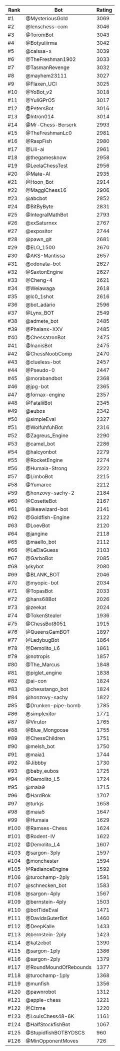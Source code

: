 Rank|Bot|Rating
---|---|---
#1|@MysteriousGold|3069
#2|@lenschess-com|3046
#3|@ToromBot|3043
#4|@Botyuliirma|3042
#5|@caissa-x|3039
#6|@TheFreshman1902|3033
#7|@TasmanRevenge|3032
#8|@mayhem23111|3027
#9|@Flaxen_UCI|3025
#10|@YoBot_v2|3018
#11|@YuliGPrO5|3017
#12|@PetersBot|3016
#13|@Intron014|3014
#14|@Mr-Chess-Berserk|2993
#15|@TheFreshmanLc0|2981
#16|@RaspFish|2980
#17|@Lili-ai|2961
#18|@thegamesknow|2958
#19|@LeelaChessTest|2956
#20|@Mate-AI|2935
#21|@Hoon_Bot|2914
#22|@MaggiChess16|2906
#23|@abcbot|2852
#24|@BitByByte|2831
#25|@IntegralMathBot|2793
#26|@xxSaturnxx|2767
#27|@expositor|2744
#28|@pawn_git|2681
#29|@ELO_1500|2670
#30|@AKS-Mantissa|2657
#31|@odonata-bot|2627
#32|@SaxtonEngine|2627
#33|@Cheng-4|2621
#34|@Weiawaga|2618
#35|@lc0_1shot|2616
#36|@bot_adario|2596
#37|@Lynx_BOT|2549
#38|@admete_bot|2485
#39|@Phalanx-XXV|2485
#40|@ChessatronBot|2475
#41|@InanisBot|2475
#42|@ChessNoobComp|2470
#43|@clueless-bot|2457
#44|@Pseudo-0|2447
#45|@morabandbot|2368
#46|@jpg-bot|2365
#47|@fornax-engine|2357
#48|@FataliiBot|2345
#49|@eubos|2342
#50|@simpleEval|2327
#51|@WolfuhfuhBot|2316
#52|@Zagreus_Engine|2290
#53|@camel_bot|2286
#54|@halcyonbot|2279
#55|@RocketEngine|2274
#56|@Humaia-Strong|2222
#57|@LimboBot|2215
#58|@Yumaree|2212
#59|@honzovy-sachy-2|2184
#60|@CosetteBot|2167
#61|@likeawizard-bot|2141
#62|@Goldfish-Engine|2122
#63|@LoevBot|2120
#64|@jangine|2118
#65|@maello_bot|2112
#66|@LeElaGuess|2103
#67|@GarboBot|2085
#68|@kybot|2080
#69|@BLANK_BOT|2046
#70|@myopic-bot|2034
#71|@TopasBot|2033
#72|@hans68Bot|2026
#73|@zeekat|2024
#74|@TokenStealer|1936
#75|@ChessBot8051|1915
#76|@QueensGamBOT|1897
#77|@LadybugBot|1864
#78|@Demolito_L6|1861
#79|@notropis|1857
#80|@The_Marcus|1848
#81|@piglet_engine|1838
#82|@ai-con|1824
#83|@chesstango_bot|1824
#84|@honzovy-sachy|1822
#85|@Drunken-pipe-bomb|1785
#86|@simplexitor|1771
#87|@Virutor|1765
#88|@Blue_Mongoose|1755
#89|@ChessChildren|1751
#90|@melsh_bot|1750
#91|@maia1|1744
#92|@Jibbby|1730
#93|@baby_eubos|1725
#94|@Demolito_L5|1724
#95|@maia9|1715
#96|@HardRok|1707
#97|@turkjs|1658
#98|@maia5|1647
#99|@Humaia|1629
#100|@Ramses-Chess|1624
#101|@Rodent-IV|1622
#102|@Demolito_L4|1607
#103|@sargon-3ply|1597
#104|@monchester|1594
#105|@RadianceEngine|1592
#106|@turochamp-2ply|1591
#107|@schnecken_bot|1583
#108|@sargon-4ply|1567
#109|@bernstein-4ply|1503
#110|@botTideEval|1471
#111|@DavidsGuterBot|1460
#112|@DeepKalle|1433
#113|@bernstein-2ply|1423
#114|@katzebot|1390
#115|@sargon-1ply|1386
#116|@sargon-2ply|1379
#117|@RoundMoundOfRebounds|1377
#118|@turochamp-1ply|1368
#119|@munfish|1356
#120|@pawnrobot|1312
#121|@apple-chess|1221
#122|@Cizme|1220
#123|@LouisChess48-6K|1161
#124|@HalfStockfishBot|1067
#125|@StupidfishBOTBYDSCS|960
#126|@MinOpponentMoves|726
